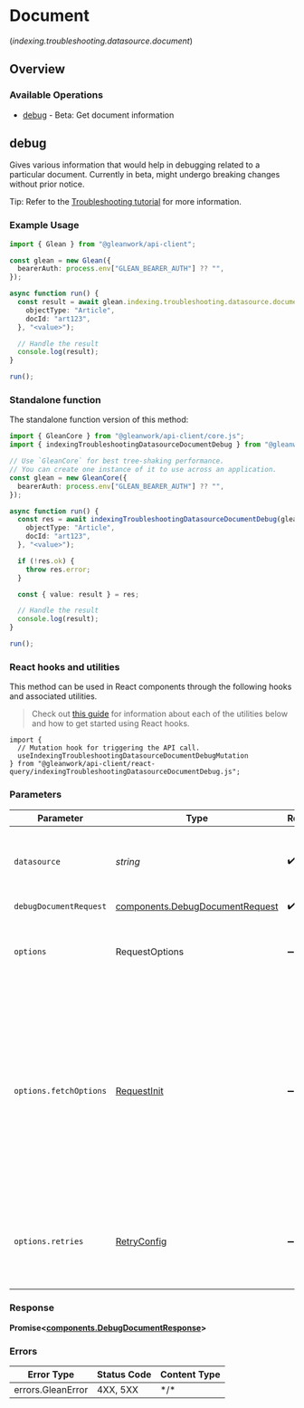 # Document
(*indexing.troubleshooting.datasource.document*)

## Overview

### Available Operations

* [debug](#debug) - Beta: Get document information


## debug

Gives various information that would help in debugging related to a particular document. Currently in beta, might undergo breaking changes without prior notice.

Tip: Refer to the [Troubleshooting tutorial](https://developers.glean.com/docs/indexing_api/indexing_api_troubleshooting/) for more information.


### Example Usage

```typescript
import { Glean } from "@gleanwork/api-client";

const glean = new Glean({
  bearerAuth: process.env["GLEAN_BEARER_AUTH"] ?? "",
});

async function run() {
  const result = await glean.indexing.troubleshooting.datasource.document.debug({
    objectType: "Article",
    docId: "art123",
  }, "<value>");

  // Handle the result
  console.log(result);
}

run();
```

### Standalone function

The standalone function version of this method:

```typescript
import { GleanCore } from "@gleanwork/api-client/core.js";
import { indexingTroubleshootingDatasourceDocumentDebug } from "@gleanwork/api-client/funcs/indexingTroubleshootingDatasourceDocumentDebug.js";

// Use `GleanCore` for best tree-shaking performance.
// You can create one instance of it to use across an application.
const glean = new GleanCore({
  bearerAuth: process.env["GLEAN_BEARER_AUTH"] ?? "",
});

async function run() {
  const res = await indexingTroubleshootingDatasourceDocumentDebug(glean, {
    objectType: "Article",
    docId: "art123",
  }, "<value>");

  if (!res.ok) {
    throw res.error;
  }

  const { value: result } = res;

  // Handle the result
  console.log(result);
}

run();
```

### React hooks and utilities

This method can be used in React components through the following hooks and
associated utilities.

> Check out [this guide][hook-guide] for information about each of the utilities
> below and how to get started using React hooks.

[hook-guide]: ../../../REACT_QUERY.md

```tsx
import {
  // Mutation hook for triggering the API call.
  useIndexingTroubleshootingDatasourceDocumentDebugMutation
} from "@gleanwork/api-client/react-query/indexingTroubleshootingDatasourceDocumentDebug.js";
```

### Parameters

| Parameter                                                                                                                                                                      | Type                                                                                                                                                                           | Required                                                                                                                                                                       | Description                                                                                                                                                                    |
| ------------------------------------------------------------------------------------------------------------------------------------------------------------------------------ | ------------------------------------------------------------------------------------------------------------------------------------------------------------------------------ | ------------------------------------------------------------------------------------------------------------------------------------------------------------------------------ | ------------------------------------------------------------------------------------------------------------------------------------------------------------------------------ |
| `datasource`                                                                                                                                                                   | *string*                                                                                                                                                                       | :heavy_check_mark:                                                                                                                                                             | The datasource to which the document belongs                                                                                                                                   |
| `debugDocumentRequest`                                                                                                                                                         | [components.DebugDocumentRequest](../../models/components/debugdocumentrequest.md)                                                                                             | :heavy_check_mark:                                                                                                                                                             | N/A                                                                                                                                                                            |
| `options`                                                                                                                                                                      | RequestOptions                                                                                                                                                                 | :heavy_minus_sign:                                                                                                                                                             | Used to set various options for making HTTP requests.                                                                                                                          |
| `options.fetchOptions`                                                                                                                                                         | [RequestInit](https://developer.mozilla.org/en-US/docs/Web/API/Request/Request#options)                                                                                        | :heavy_minus_sign:                                                                                                                                                             | Options that are passed to the underlying HTTP request. This can be used to inject extra headers for examples. All `Request` options, except `method` and `body`, are allowed. |
| `options.retries`                                                                                                                                                              | [RetryConfig](../../lib/utils/retryconfig.md)                                                                                                                                  | :heavy_minus_sign:                                                                                                                                                             | Enables retrying HTTP requests under certain failure conditions.                                                                                                               |

### Response

**Promise\<[components.DebugDocumentResponse](../../models/components/debugdocumentresponse.md)\>**

### Errors

| Error Type        | Status Code       | Content Type      |
| ----------------- | ----------------- | ----------------- |
| errors.GleanError | 4XX, 5XX          | \*/\*             |